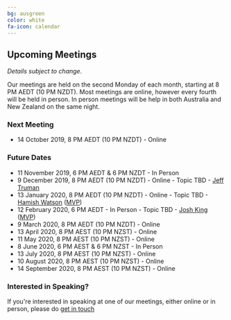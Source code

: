 ```yaml
---
bg: ausgreen
color: white
fa-icon: calendar
---
```


## Upcoming Meetings

_Details subject to change._

Our meetings are held on the second Monday of each month, starting at 8 PM AEDT (10 PM NZDT). Most meetings are online, however every fourth will be held in person. In person meetings will be help in both Australia and New Zealand on the same night.

### Next Meeting

* 14 October 2019, 8 PM AEDT (10 PM NZDT) - Online

### Future Dates

* 11 November 2019, 6 PM AEDT & 6 PM NZDT - In Person
* 9 December 2019, 8 PM AEDT (10 PM NZDT) - Online - Topic TBD - [Jeff Truman](https://twitter.com/ScriptWarrior)
* 13 January 2020, 8 PM AEDT (10 PM NZDT) - Online - Topic TBD - [Hamish Watson](https://twitter.com/theHybridDBA) ([MVP](https://mvp.microsoft.com/en-us/PublicProfile/5002648?fullName=Hamish%20%20Watson))
* 12 February 2020, 6 PM AEDT - In Person - Topic TBD - [Josh King](https://twitter.com/WindosNZ) ([MVP](https://mvp.microsoft.com/en-us/PublicProfile/5003460?fullName=Josh%20%20King))
* 9 March 2020, 8 PM AEDT (10 PM NZDT) - Online
* 13 April 2020, 8 PM AEST (10 PM NZST) - Online
* 11 May 2020, 8 PM AEST (10 PM NZST) - Online
* 8 June 2020, 6 PM AEST & 6 PM NZST - In Person
* 13 July 2020, 8 PM AEST (10 PM NZST) - Online
* 10 August 2020, 8 PM AEST (10 PM NZST) - Online
* 14 September 2020, 8 PM AEST (10 PM NZST) - Online

### Interested in Speaking?

If you're interested in speaking at one of our meetings, either online or in person, please do [get in touch](https://anzpsug.github.io/#contact)

